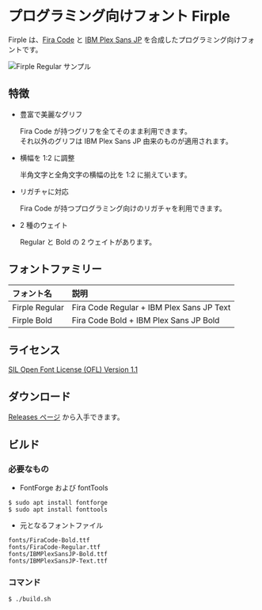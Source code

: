# プログラミング向けフォント Firple

Firple は、[Fira Code](https://github.com/tonsky/FiraCode) と [IBM Plex Sans JP](https://github.com/IBM/plex) を合成したプログラミング向けフォントです。

![Firple Regular サンプル](https://github.com/negset/Firple/raw/images/sample.png)

## 特徴

- 豊富で美麗なグリフ

  Fira Code が持つグリフを全てそのまま利用できます。  
  それ以外のグリフは IBM Plex Sans JP 由来のものが適用されます。

- 横幅を 1:2 に調整

  半角文字と全角文字の横幅の比を 1:2 に揃えています。

- リガチャに対応

  Fira Code が持つプログラミング向けのリガチャを利用できます。

- 2 種のウェイト

  Regular と Bold の 2 ウェイトがあります。

## フォントファミリー

フォント名    |説明
:-------------|:----------------------------------------
Firple Regular|Fira Code Regular + IBM Plex Sans JP Text
Firple Bold   |Fira Code Bold + IBM Plex Sans JP Bold

## ライセンス

[SIL Open Font License (OFL) Version 1.1](https://github.com/negset/Firple/blob/master/LICENSE.txt)

## ダウンロード

[Releases ページ](https://github.com/negset/Firple/releases) から入手できます。

## ビルド

### 必要なもの

- FontForge および fontTools

```
$ sudo apt install fontforge
$ sudo apt install fonttools
```

- 元となるフォントファイル

```
fonts/FiraCode-Bold.ttf
fonts/FiraCode-Regular.ttf
fonts/IBMPlexSansJP-Bold.ttf
fonts/IBMPlexSansJP-Text.ttf
```

### コマンド

```
$ ./build.sh
```